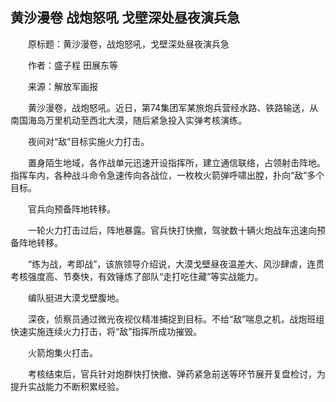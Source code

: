 ## 黄沙漫卷 战炮怒吼 戈壁深处昼夜演兵急
　　原标题：黄沙漫卷，战炮怒吼，戈壁深处昼夜演兵急

　　作者：盛子程 田展东等

　　来源：解放军画报

　　黄沙漫卷，战炮怒吼。近日，第74集团军某旅炮兵营经水路、铁路输送，从南国海岛万里机动至西北大漠，随后紧急投入实弹考核演练。

　　夜间对“敌”目标实施火力打击。

　　置身陌生地域，各作战单元迅速开设指挥所，建立通信联络，占领射击阵地。指挥车内，各种战斗命令急速传向各战位，一枚枚火箭弹呼啸出膛，扑向“敌”多个目标。

　　官兵向预备阵地转移。

　　一轮火力打击过后，阵地暴露。官兵快打快撤，驾驶数十辆火炮战车迅速向预备阵地转移。

　　“练为战，考即战”，该旅领导介绍说，大漠戈壁昼夜温差大、风沙肆虐，连贯考核强度高、节奏快，有效锤炼了部队“走打吃住藏”等实战能力。

　　编队挺进大漠戈壁腹地。

　　深夜，侦察员通过微光夜视仪精准捕捉到目标。不给“敌”喘息之机，战炮班组快速实施连续火力打击，将“敌”指挥所成功摧毁。

　　火箭炮集火打击。

　　考核结束后，官兵针对炮群快打快撤、弹药紧急前送等环节展开复盘检讨，为提升实战能力不断积累经验。

